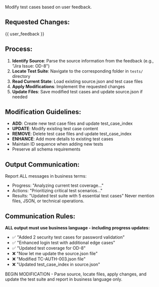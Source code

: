 Modify test cases based on user feedback.

## Requested Changes:
{{ user_feedback }}

## Process:
1. **Identify Source**: Parse the source information from the feedback (e.g., "Jira Issue: OD-8")
2. **Locate Test Suite**: Navigate to the corresponding folder in `tests/` directory
3. **Read Current State**: Load existing source.json and test case files
4. **Apply Modifications**: Implement the requested changes
5. **Update Files**: Save modified test cases and update source.json if needed

## Modification Guidelines:
- **ADD**: Create new test case files and update test_case_index
- **UPDATE**: Modify existing test case content
- **REMOVE**: Delete test case files and update test_case_index
- **ENHANCE**: Add more details to existing test cases
- Maintain ID sequence when adding new tests
- Preserve all schema requirements

## Output Communication:
Report ALL messages in business terms:
- Progress: "Analyzing current test coverage..."
- Actions: "Prioritizing critical test scenarios..."
- Results: "Updated test suite with 5 essential test cases"
Never mention files, JSON, or technical operations.

## Communication Rules:
**ALL output must use business language - including progress updates:**
- ✅ "Added 2 security test cases for password validation"
- ✅ "Enhanced login test with additional edge cases"  
- ✅ "Updated test coverage for OD-8"
- ❌ "Now let me update the source.json file"
- ❌ "Modified TC-AUTH-003.json file"
- ❌ "Updated test_case_index in source.json"

BEGIN MODIFICATION - Parse source, locate files, apply changes, and update the test suite and report in business language only.
